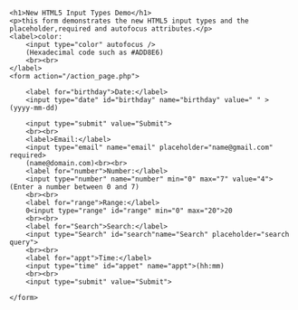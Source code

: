 <!DOCTYPE html>
<html>
<head><meta charset="utf-8">
	<meta name="viewport" content="width=device-width, initial-scale=1">
	<title>first page </title>

</head>
<body>

	<h1>New HTML5 Input Types Demo</h1>
	<p>this form demonstrates the new HTML5 input types and the placeholder,required and autofocus attributes.</p>
	<label>color:
		<input type="color" autofocus />
		(Hexadecimal code such as #ADD8E6)
		<br><br>
	</label>
	<form action="/action_page.php">
		
		<label for="birthday">Date:</label>
		<input type="date" id="birthday" name="birthday" value=" " > (yyyy-mm-dd)

		<input type="submit" value="Submit">
		<br><br>
		<label>Email:</label>
		<input type="email" name="email" placeholder="name@gmail.com" required>
		(name@domain.com)<br><br>
		<label for="number">Number:</label>
		<input type="number" name="number" min="0" max="7" value="4">(Enter a number between 0 and 7)
		<br><br>
		<label for="range">Range:</label>
		0<input type="range" id="range" min="0" max="20">20
		<br><br>
		<label for="Search">Search:</label>
		<input type="Search" id="search"name="Search" placeholder="search query">
		<br><br>
		<label for="appt">Time:</label>
		<input type="time" id="appet" name="appt">(hh:mm)
		<br><br>
		<input type="submit" value="Submit">

	</form>



</body>


</html>
